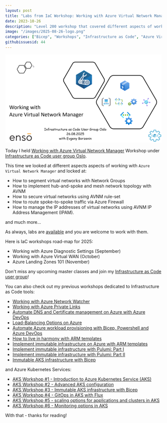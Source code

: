```yaml
---
layout: post
title: "Labs from IaC Workshop: Working with Azure Virtual Network Manager"
date: 2023-10-26
description: "Level 200 workshop that covered different aspects of working with Azure Virtual Network Manager."
image: "/images/2025-08-26-logo.png"
categories: ["Bicep", "Workshops", "Infrastructure as Code", "Azure Virtual Network Manager"]
githubissuesid: 44
---
```


![logo](/images/2025-08-26-logo.png)

Today I held [Working with Azure Virtual Network Manager](https://www.meetup.com/infrastructure-as-code-user-group-oslo/events/310450544) Workshop under [Infrastructure as Code user group Oslo](https://www.meetup.com/Infrastructure-As-Code-User-Group-Oslo).

This time we looked at different aspects aspects of working with `Azure Virtual Network Manager` and locked at:

- How to segment virtual networks with Network Groups
- How to implement hub-and-spoke and mesh network topology with AVNM
- How to secure virtual networks using AVNM rule-set
- How to route spoke-to-spoke traffic via Azure Firewall
- How to manage the IP addresses of virtual networks using AVNM IP Address Management (IPAM).

and much more...

As always, labs are [available](https://workshops.iac-labs.com/avnm-labs/) and you are welcome to work with them.

Here is IaC workshops road-map for 2025:

- Working with Azure Diagnostic Settings (September)
- Working with Azure Virtual WAN (October)
- Azure Landing Zones 101 (November)

Don't miss any upcoming master classes and join my [Infrastructure as Code user group](https://www.meetup.com/Infrastructure-As-Code-User-Group-Oslo)!

You can also check out my previous workshops dedicated to Infrastructure as Code tools:

- [Working with Azure Network Watcher](https://borzenin.com/working-with-network-watcher/)
- [Working with Azure Private Links](https://borzenin.com/working-with-private-links-workshop-labs/)
- [Automate DNS and Certificate management on Azure with Azure DevOps](https://borzenin.com/dns-and-ssl-management-on-azure-with-ado-workshop-labs/)
- [Load-Balancing Options on Azure](https://borzenin.com/azure-load-balancing-options-workshop-labs/)
- [Automate Azure workload provisioning with Bicep, Powershell and Azure DevOps](https://borzenin.com/iac-with-azure-devops-workshop-labs/)
- [How to live in harmony with ARM templates](https://borzenin.com/iac-ws1-labs/)
- [Implement immutable infrastructure on Azure with ARM templates](https://borzenin.com/iac-ws2-labs/)
- [Implement immutable infrastructure with Pulumi: Part I](https://borzenin.com/iac-ws3-labs/)
- [Implement immutable infrastructure with Pulumi: Part II](https://borzenin.com/iac-ws4-labs/)
- [Immutable AKS infrastructure with Bicep](https://borzenin.com/azure-kubernetes-service-aks-workshop-3-labs/)

and Azure Kubernetes Services:

- [AKS Workshop #1 - Introduction to Azure Kubernetes Service (AKS)](https://borzenin.com/azure-kubernetes-service-aks-workshop-1-labs/)
- [AKS Workshop #2 - Advanced AKS configuration](https://borzenin.com/azure-kubernetes-service-aks-workshop-2-labs/)
- [AKS Workshop #3 - Immutable AKS infrastructure with Bicep](https://borzenin.com/azure-kubernetes-service-aks-workshop-3-labs/)
- [AKS Workshop #4 - GitOps in AKS with Flux](https://borzenin.com/azure-kubernetes-service-aks-workshop-4-labs/)
- [AKS Workshop #5 - scaling options for applications and clusters in AKS](https://borzenin.com/azure-kubernetes-service-aks-workshop-5-labs/)
- [AKS Workshop #6 - Monitoring options in AKS](https://borzenin.com/azure-aks-workshop-6-monitoring-options-aks-labs/)

With that - thanks for reading!
